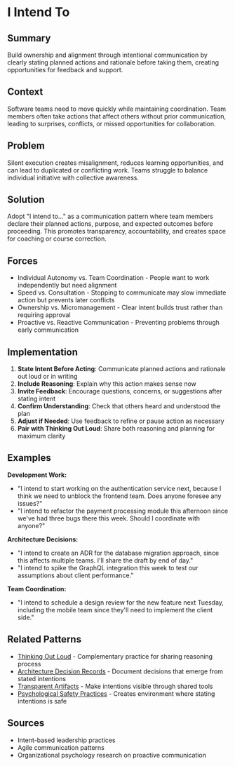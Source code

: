 # I Intend To

## Summary
Build ownership and alignment through intentional communication by clearly stating planned actions and rationale before taking them, creating opportunities for feedback and support.

## Context
Software teams need to move quickly while maintaining coordination. Team members often take actions that affect others without prior communication, leading to surprises, conflicts, or missed opportunities for collaboration.

## Problem
Silent execution creates misalignment, reduces learning opportunities, and can lead to duplicated or conflicting work. Teams struggle to balance individual initiative with collective awareness.

## Solution
Adopt "I intend to..." as a communication pattern where team members declare their planned actions, purpose, and expected outcomes before proceeding. This promotes transparency, accountability, and creates space for coaching or course correction.

## Forces
- Individual Autonomy vs. Team Coordination - People want to work independently but need alignment
- Speed vs. Consultation - Stopping to communicate may slow immediate action but prevents later conflicts
- Ownership vs. Micromanagement - Clear intent builds trust rather than requiring approval
- Proactive vs. Reactive Communication - Preventing problems through early communication

## Implementation
1. **State Intent Before Acting**: Communicate planned actions and rationale out loud or in writing
2. **Include Reasoning**: Explain why this action makes sense now
3. **Invite Feedback**: Encourage questions, concerns, or suggestions after stating intent
4. **Confirm Understanding**: Check that others heard and understood the plan
5. **Adjust if Needed**: Use feedback to refine or pause action as necessary
6. **Pair with Thinking Out Loud**: Share both reasoning and planning for maximum clarity

## Examples
**Development Work:**
- "I intend to start working on the authentication service next, because I think we need to unblock the frontend team. Does anyone foresee any issues?"
- "I intend to refactor the payment processing module this afternoon since we've had three bugs there this week. Should I coordinate with anyone?"

**Architecture Decisions:**
- "I intend to create an ADR for the database migration approach, since this affects multiple teams. I'll share the draft by end of day."
- "I intend to spike the GraphQL integration this week to test our assumptions about client performance."

**Team Coordination:**
- "I intend to schedule a design review for the new feature next Tuesday, including the mobile team since they'll need to implement the client side."

## Related Patterns
- [Thinking Out Loud](thinking-out-loud.md) - Complementary practice for sharing reasoning process
- [Architecture Decision Records](architecture-decision-records.md) - Document decisions that emerge from stated intentions
- [Transparent Artifacts](transparent-artifacts.md) - Make intentions visible through shared tools
- [Psychological Safety Practices](psychological-safety-practices.md) - Creates environment where stating intentions is safe

## Sources
- Intent-based leadership practices
- Agile communication patterns
- Organizational psychology research on proactive communication